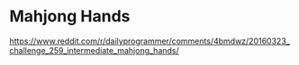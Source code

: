# Mahjong Hands
https://www.reddit.com/r/dailyprogrammer/comments/4bmdwz/20160323_challenge_259_intermediate_mahjong_hands/
